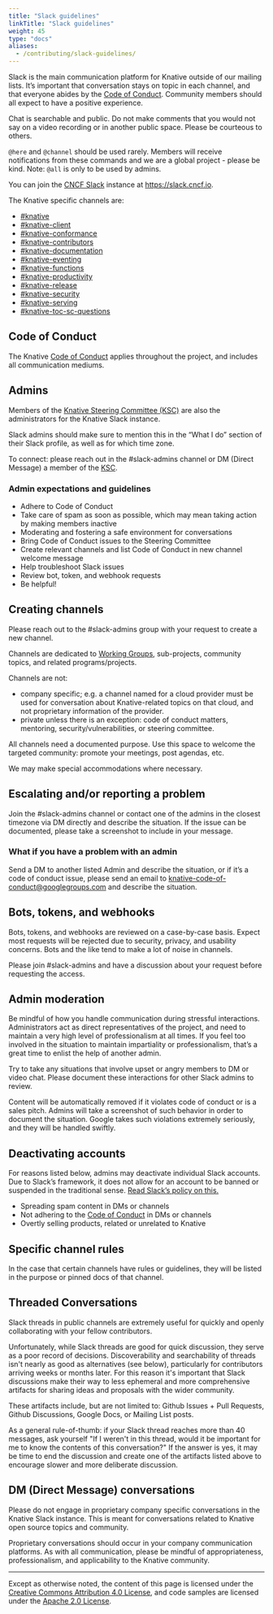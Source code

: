 ```yaml
---
title: "Slack guidelines"
linkTitle: "Slack guidelines"
weight: 45
type: "docs"
aliases:
  - /contributing/slack-guidelines/
---
```


Slack is the main communication platform for Knative outside of our mailing
lists. It’s important that conversation stays on topic in each channel, and that
everyone abides by the [Code of Conduct](./CODE-OF-CONDUCT.md). Community
members should all expect to have a positive experience.

Chat is searchable and public. Do not make comments that you would not say on a
video recording or in another public space. Please be courteous to others.

`@here` and `@channel` should be used rarely. Members will receive notifications
from these commands and we are a global project - please be kind. Note: `@all`
is only to be used by admins.

You can join the [CNCF Slack](https://communityinviter.com/apps/cloud-native/cncf) instance at
https://slack.cncf.io.

The Knative specific channels are:
* [#knative](https://cloud-native.slack.com/archives/C04LGHDR9K7)
* [#knative-client](https://cloud-native.slack.com/archives/C04LY4SKBQR)
* [#knative-conformance](https://cloud-native.slack.com/archives/C04LKFZ1UFL)
* [#knative-contributors](https://cloud-native.slack.com/archives/C04LN0620E8)
* [#knative-documentation](https://cloud-native.slack.com/archives/C04LY5G9ED7)
* [#knative-eventing](https://cloud-native.slack.com/archives/C04LMU33V1S)
* [#knative-functions](https://cloud-native.slack.com/archives/C04LKEZUXEE)
* [#knative-productivity](https://cloud-native.slack.com/archives/C04LY4M2G49)
* [#knative-release](https://cloud-native.slack.com/archives/C04LY4Y3EHF)
* [#knative-security](https://cloud-native.slack.com/archives/C04LGJ0D5FF)
* [#knative-serving](https://cloud-native.slack.com/archives/C04LMU0AX60)
* [#knative-toc-sc-questions](https://cloud-native.slack.com/archives/C04LQCW0C03)

## Code of Conduct

The Knative [Code of Conduct](./CODE-OF-CONDUCT.md) applies throughout the
project, and includes all communication mediums.

## Admins

Members of the
[Knative Steering Committee (KSC)](STEERING-COMMITTEE.md) are also the
administrators for the Knative Slack instance.

Slack admins should make sure to mention this in the “What I do” section of
their Slack profile, as well as for which time zone.

To connect: please reach out in the #slack-admins channel or DM (Direct Message)
a member of the [KSC](STEERING-COMMITTEE.md).

### Admin expectations and guidelines

- Adhere to Code of Conduct
- Take care of spam as soon as possible, which may mean taking action by making
  members inactive
- Moderating and fostering a safe environment for conversations
- Bring Code of Conduct issues to the Steering Committee
- Create relevant channels and list Code of Conduct in new channel welcome
  message
- Help troubleshoot Slack issues
- Review bot, token, and webhook requests
- Be helpful!

## Creating channels

Please reach out to the #slack-admins group with your request to create a new
channel.

Channels are dedicated to [Working Groups](./working-groups/WORKING-GROUPS.md),
sub-projects, community topics, and related programs/projects.

Channels are not:

- company specific; e.g. a channel named for a cloud provider must be used for
  conversation about Knative-related topics on that cloud, and not proprietary
  information of the provider.
- private unless there is an exception: code of conduct matters, mentoring,
  security/vulnerabilities, or steering committee.

All channels need a documented purpose. Use this space to welcome the targeted
community: promote your meetings, post agendas, etc.

We may make special accommodations where necessary.

## Escalating and/or reporting a problem

Join the #slack-admins channel or contact one of the admins in the closest
timezone via DM directly and describe the situation. If the issue can be
documented, please take a screenshot to include in your message.

### What if you have a problem with an admin

Send a DM to another listed Admin and describe the situation, or if it’s a code
of conduct issue, please send an email to
knative-code-of-conduct@googlegroups.com and describe the situation.

## Bots, tokens, and webhooks

Bots, tokens, and webhooks are reviewed on a case-by-case basis. Expect most
requests will be rejected due to security, privacy, and usability concerns. Bots
and the like tend to make a lot of noise in channels.

Please join #slack-admins and have a discussion about your request before
requesting the access.

## Admin moderation

Be mindful of how you handle communication during stressful interactions.
Administrators act as direct representatives of the project, and need to
maintain a very high level of professionalism at all times. If you feel too
involved in the situation to maintain impartiality or professionalism, that’s a
great time to enlist the help of another admin.

Try to take any situations that involve upset or angry members to DM or video
chat. Please document these interactions for other Slack admins to review.

Content will be automatically removed if it violates code of conduct or is a
sales pitch. Admins will take a screenshot of such behavior in order to document
the situation. Google takes such violations extremely seriously, and they will
be handled swiftly.

## Deactivating accounts

For reasons listed below, admins may deactivate individual Slack accounts. Due
to Slack’s framework, it does not allow for an account to be banned or suspended
in the traditional sense.
[Read Slack’s policy on this.](https://get.Slack.help/hc/en-us/articles/204475027-Deactivate-a-member-s-account)

- Spreading spam content in DMs or channels
- Not adhering to the [Code of Conduct](./CODE-OF-CONDUCT.md) in DMs or channels
- Overtly selling products, related or unrelated to Knative

## Specific channel rules

In the case that certain channels have rules or guidelines, they will be listed
in the purpose or pinned docs of that channel.

## Threaded Conversations

Slack threads in public channels are extremely useful for quickly and openly collaborating with your fellow contributors.

Unfortunately, while Slack threads are good for quick discussion, they serve as a poor record of decisions. Discoverability and searchability of threads isn't nearly as good as alternatives (see below), particularly for contributors arriving weeks or months later. For this reason it's important that Slack discussions make their way to less ephemeral and more comprehensive artifacts for sharing ideas and proposals with the wider community.

These artifacts include, but are not limited to: Github Issues + Pull Requests, Github Discussions, Google Docs, or Mailing List posts.

As a general rule-of-thumb: if your Slack thread reaches more than 40 messages, ask yourself "If I weren't in this thread, would it be important for me to know the contents of this conversation?" If the answer is yes, it may be time to end the discussion and create one of the artifacts listed above to encourage slower and more deliberate discussion.

## DM (Direct Message) conversations

Please do not engage in proprietary company specific conversations in the
Knative Slack instance. This is meant for conversations related to Knative open
source topics and community.

Proprietary conversations should occur in your company communication platforms.
As with all communication, please be mindful of appropriateness,
professionalism, and applicability to the Knative community.

---

Except as otherwise noted, the content of this page is licensed under the
[Creative Commons Attribution 4.0 License](https://creativecommons.org/licenses/by/4.0/),
and code samples are licensed under the
[Apache 2.0 License](https://www.apache.org/licenses/LICENSE-2.0).
